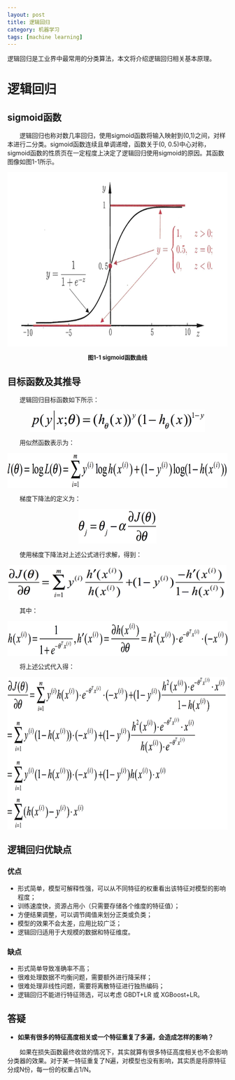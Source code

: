 ```yaml
---
layout: post
title: 逻辑回归
category: 机器学习
tags: [machine learning]
---
```

逻辑回归是工业界中最常用的分类算法，本文将介绍逻辑回归相关基本原理。

# 逻辑回归 #

## sigmoid函数 ##

<p style="text-indent:2em">
    逻辑回归也称对数几率回归，使用sigmoid函数将输入映射到(0,1)之间，对样本进行二分类。sigmoid函数连续且单调递增，函数关于(0, 0.5)中心对称，sigmoid函数的性质页在一定程度上决定了逻辑回归使用sigmoid的原因。其函数图像如图1-1所示。
</p>

<div align = 'center'>
    <img src='/assets/images/2017-05-21/12557002-D59F-4FE3-90D6-755BB234299D.png' align='center' style=' width:800px;height:400px'/>
    <p><font size='2'><b>图1-1 sigmoid函数曲线</b></font></p>
</div>

## 目标函数及其推导 ##
<p style="text-indent:2em">
    逻辑回归目标函数如下所示：
</p>

<div align = 'center'>
    <img src='/assets/images/2017-05-21/F666BCAB-C94E-450A-96B2-21F6F96B1C49.png' align='center' style=' width:400px;height:50px'/>
</div>

<p style="text-indent:2em">
    用似然函数表示为：
</p>

<div align = 'center'>
    <img src='/assets/images/2017-05-21/5158D467-739B-4E08-A4D3-03B6FD3833B1.png' align='center' style=' width:670px;height:80px'/>
</div>

<p style="text-indent:2em">
    梯度下降法的定义为：
</p>
<div align = 'center'>
    <img src='/assets/images/2017-05-21/708757F3-A66A-4EA7-9E98-DD49CF5616B7.png' align='center' style=' width:180px;height:80px'/>
</div>

<p style="text-indent:2em">
    使用梯度下降法对上述公式进行求解，得到：
</p>
<div align = 'center'>
    <img src='/assets/images/2017-05-21/85B3930D-4E84-42E2-A330-A08D04932349.png' align='center' style=' width:500px;height:80px'/>
</div>

<p style="text-indent:2em">
    其中：
</p>
<div align = 'center'>
    <img src='/assets/images/2017-05-21/27756B36-787F-47BE-B977-88E0CA3D6CD0.png' align='center' style=' width:700px;height:80px'/>
</div>

<p style="text-indent:2em">
    将上述公式代入得：
</p>
<div align = 'center'>
    <img src='/assets/images/2017-05-21/5AA0380D-DC16-4118-B239-CA6E730C4FA4.png' align='center' style=' width:700px;height:350px'/>
</div>

## 逻辑回归优缺点 ##

### 优点 ###

- 形式简单，模型可解释性强，可以从不同特征的权重看出该特征对模型的影响程度；
- 训练速度快，资源占用小（只需要存储各个维度的特征值）；
- 方便结果调整，可以调节阈值来划分正类或负类；
- 模型的效果不会太差，应用比较广泛；
- 逻辑回归适用于大规模的数据和特征维度。

### 缺点 ###

- 形式简单导致准确率不高；
- 很难处理数据不均衡问题，需要额外进行降采样；
- 很难处理非线性问题，需要将离散特征进行独热编码；
- 逻辑回归不能进行特征筛选，可以考虑 GBDT+LR 或 XGBoost+LR。

## 答疑 ##

- <b>如果有很多的特征高度相关或一个特征重复了多遍，会造成怎样的影响？</b>
<p style="text-indent:2em">
    如果在损失函数最终收敛的情况下，其实就算有很多特征高度相关也不会影响分类器的效果。对于某一特征重复了N遍，对模型也没有影响，其实质是将原特征分成N份，每一份的权重占1/N。
</p>